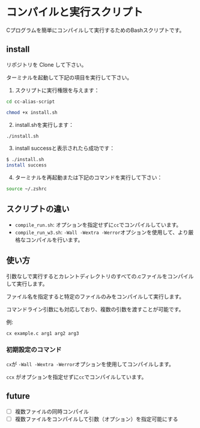 # コンパイルと実行スクリプト

Cプログラムを簡単にコンパイルして実行するためのBashスクリプトです。

## install
リポジトリを Clone して下さい。

ターミナルを起動して下記の項目を実行して下さい。

1. スクリプトに実行権限を与えます：
```bash
cd cc-alias-script

chmod +x install.sh
```

2. install.shを実行します：
```bash
./install.sh
```

3. install successと表示されたら成功です：
```sh
$ ./install.sh
install success
```
4. ターミナルを再起動または下記のコマンドを実行して下さい：
```sh
source ~/.zshrc
```

## スクリプトの違い

- `compile_run.sh`: オプションを指定せずに`cc`でコンパイルしています。
- `compile_run_w3.sh`: `-Wall -Wextra -Werror`オプションを使用して、より厳格なコンパイルを行います。

## 使い方
引数なしで実行するとカレントディレクトリのすべての.cファイルをコンパイルして実行します。

ファイル名を指定すると特定のファイルのみをコンパイルして実行します。

コマンドライン引数にも対応しており、複数の引数を渡すことが可能です。

例:
```sh
cx example.c arg1 arg2 arg3
```

### 初期設定のコマンド
`cx`が `-Wall -Wextra -Werror`オプションを使用してコンパイルします。

`ccx` がオプションを指定せずに`cc`でコンパイルしています。

## future
- [ ] 複数ファイルの同時コンパイル
- [ ] 複数ファイルをコンパイルして引数（オプション）を指定可能にする
